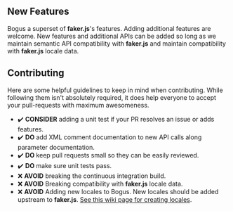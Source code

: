 New Features
------------
Bogus a superset of **faker.js**'s features. Adding additional features are welcome. New features and additional APIs can be added so long as we maintain semantic API compatibility with **faker.js** and maintain compatibility with **faker.js** locale data.

Contributing
------------
Here are some helpful guidelines to keep in mind when contributing.  While following them isn't absolutely required, it does help everyone to accept your pull-requests with maximum awesomeness.

* :heavy_check_mark: **CONSIDER** adding a unit test if your PR resolves an issue or adds features.
* :heavy_check_mark: **DO** add XML comment documentation to new API calls along parameter documentation.
* :heavy_check_mark: **DO** keep pull requests small so they can be easily reviewed. 
* :heavy_check_mark: **DO** make sure unit tests pass.
* :x: **AVOID** breaking the continuous integration build. 
* :x: **AVOID** Breaking compatibility with **faker.js** locale data.
* :x: **AVOID** Adding new locales to Bogus. New locales should be added upstream to **faker.js**. [See this wiki page for creating locales](https://github.com/bchavez/Bogus/wiki/Creating-Locales).
